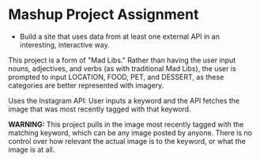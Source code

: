 # Mashup Project Assignment

* Build a site that uses data from at least one external API in an interesting, interactive way.


This project is a form of "Mad Libs." Rather than having the user input nouns, adjectives, and verbs (as with traditional Mad Libs), the user is prompted to input LOCATION, FOOD, PET, and DESSERT, as these categories are better represented with imagery.

Uses the Instagram API: User inputs a keyword and the API fetches the image that was most recently tagged with that keyword.

**WARNING:** This project pulls in the image most recently tagged with the matching keyword, which can be any image posted by anyone. There is no control over how relevant the actual image is to the keyword, or what the image is at all. 

